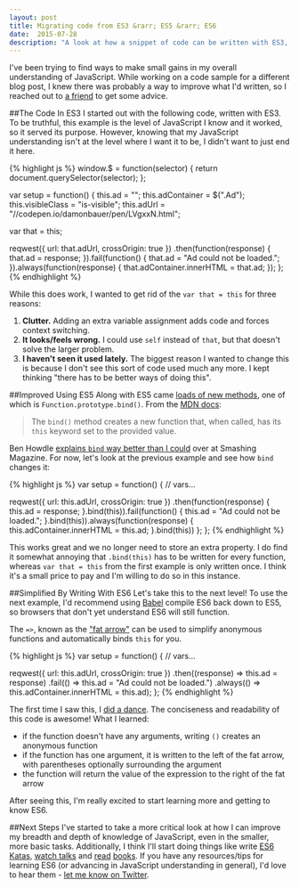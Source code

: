 ```yaml
---
layout: post
title: Migrating code from ES3 &rarr; ES5 &rarr; ES6
date:  2015-07-28
description: "A look at how a snippet of code can be written with ES3, ES5 and ES6."
---
```


I've been trying to find ways to make small gains in my overall understanding of JavaScript. While working on a code sample for a different blog post, I knew there was probably a way to improve what I'd written, so I reached out to [a friend][1] to get some advice.
<!--more-->

##The Code In ES3
I started out with the following code, written with ES3. To be truthful, this example is the level of JavaScript I know and it worked, so it served its purpose. However, knowing that my JavaScript understanding isn't at the level where I want it to be, I didn't want to just end it here.

{% highlight js %}
window.$ = function(selector) {
  return document.querySelector(selector);
};

var setup = function() {
  this.ad = "";
  this.adContainer = $(".Ad");
  this.visibleClass = "is-visible";
  this.adUrl = "//codepen.io/damonbauer/pen/LVgxxN.html";

  var that = this;

  reqwest({ url: that.adUrl, crossOrigin: true })
    .then(function(response) {
      that.ad = response;
    }).fail(function() {
      that.ad = "Ad could not be loaded.";
    }).always(function(response) {
      that.adContainer.innerHTML = that.ad;
  });
};
{% endhighlight %}<br>

While this does work, I wanted to get rid of the `var that = this` for three reasons:

1. **Clutter.** Adding an extra variable assignment adds code and forces context switching.
2. **It looks/feels wrong.** I could use `self` instead of `that`, but that doesn't solve the larger problem.
3. **I haven't seen it used lately.** The biggest reason I wanted to change this is because I don't see this sort of code used much any more. I kept thinking "there has to be better ways of doing this".

##Improved Using ES5
Along with ES5 came [loads of new methods][2], one of which is `Function.prototype.bind()`. From the [MDN docs][3]:

>The `bind()` method creates a new function that, when called, has its `this` keyword set to the provided value.

Ben Howdle [explains `bind` way better than I could][4] over at Smashing Magazine. For now, let's look at the previous example and see how `bind` changes it:

{% highlight js %}
var setup = function() {
  // vars...

  reqwest({ url: this.adUrl, crossOrigin: true })
    .then(function(response) {
      this.ad = response;
    }.bind(this)).fail(function() {
      this.ad = "Ad could not be loaded.";
    }.bind(this)).always(function(response) {
      this.adContainer.innerHTML = this.ad;
    }.bind(this))
  };
};
{% endhighlight %}<br>

This works great and we no longer need to store an extra property. I do find it somewhat annoying that `.bind(this)` has to be written for every function, whereas `var that = this` from the first example is only written once. I think it's a small price to pay and I'm willing to do so in this instance.

##Simplified By Writing With ES6
Let's take this to the next level! To use the next example, I'd recommend using [Babel][5] compile ES6 back down to ES5, so browsers that don't yet understand ES6 will still function.

The `=>`, known as the ["fat arrow"][7] can be used to simplify anonymous functions and automatically binds `this` for you.

{% highlight js %}
var setup = function() {
  // vars...

  reqwest({ url: this.adUrl, crossOrigin: true })
    .then((response) => this.ad = response)
    .fail(() => this.ad = "Ad could not be loaded.")
    .always(() => this.adContainer.innerHTML = this.ad);
};
{% endhighlight %}<br>

The first time I saw this, I [did a dance][8]. The conciseness and readability of this code is awesome! What I learned:

* if the function doesn't have any arguments, writing `()` creates an anonymous function
* if the function has one argument, it is written to the left of the fat arrow, with parentheses optionally surrounding the argument
* the function will return the value of the expression to the right of the fat arrow

After seeing this, I'm really excited to start learning more and getting to know ES6.

##Next Steps
I've started to take a more critical look at how I can improve my breadth and depth of knowledge of JavaScript, even in the smaller, more basic tasks. Additionally, I think I'll start doing things like write [ES6 Katas][9], [watch talks][10] and [read][11] [books][12]. If you have any resources/tips for learning ES6 (or advancing in JavaScript understanding in general), I'd love to hear them - [let me know on Twitter][13].

[1]: http://twitter.com/elijahmanor
[2]: http://speakingjs.com/es5/ch25.html
[3]: https://developer.mozilla.org/en-US/docs/Web/JavaScript/Reference/Global_Objects/Function/bind
[4]: http://www.smashingmagazine.com/2014/01/understanding-javascript-function-prototype-bind/
[5]: https://babeljs.io/
[6]: https://github.com/google/traceur-compiler
[7]: https://developer.mozilla.org/en-US/docs/Web/JavaScript/Reference/Functions/Arrow_functions
[8]: http://media3.giphy.com/media/bTzFnjHPuVvva/giphy.gif
[9]: http://es6katas.org/
[10]: https://github.com/ericdouglas/ES6-Learning#talks
[11]: https://leanpub.com/understandinges6/read
[12]: https://github.com/getify/You-Dont-Know-JS/tree/master/es6%20%26%20beyond
[13]: http://twitter.com/damon_bauer
